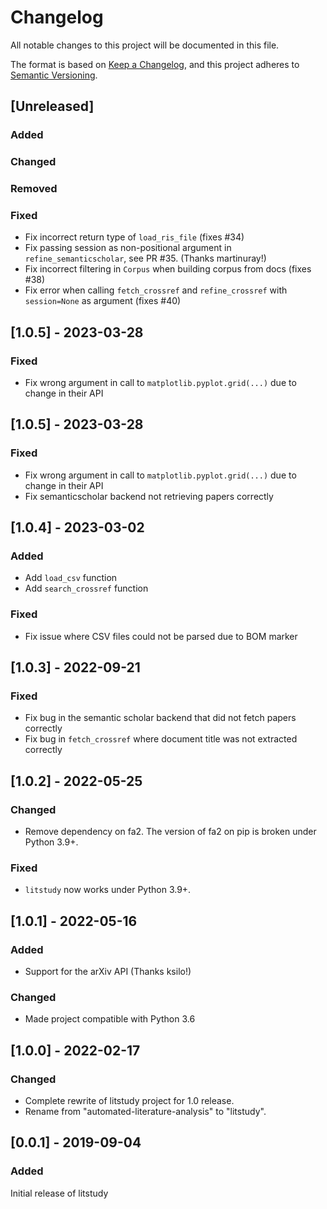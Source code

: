 # Changelog
All notable changes to this project will be documented in this file.

The format is based on [Keep a Changelog](https://keepachangelog.com/en/1.0.0/),
and this project adheres to [Semantic Versioning](https://semver.org/spec/v2.0.0.html).

## [Unreleased]
### Added
### Changed
### Removed
### Fixed
- Fix incorrect return type of `load_ris_file` (fixes #34)
- Fix passing session as non-positional argument in `refine_semanticscholar`, see PR #35. (Thanks martinuray!)
- Fix incorrect filtering in `Corpus` when building corpus from docs (fixes #38)
- Fix error when calling `fetch_crossref` and `refine_crossref` with `session=None` as argument (fixes #40)

## [1.0.5] - 2023-03-28
### Fixed
- Fix wrong argument in call to `matplotlib.pyplot.grid(...)` due to change in their API

## [1.0.5] - 2023-03-28
### Fixed
- Fix wrong argument in call to `matplotlib.pyplot.grid(...)` due to change in their API
- Fix semanticscholar backend not retrieving papers correctly

## [1.0.4] - 2023-03-02
### Added
- Add `load_csv` function
- Add `search_crossref` function

### Fixed
- Fix issue where CSV files could not be parsed due to BOM marker

## [1.0.3] - 2022-09-21

### Fixed

- Fix bug in the semantic scholar backend that did not fetch papers correctly
- Fix bug in `fetch_crossref` where document title was not extracted correctly

## [1.0.2] - 2022-05-25

### Changed
- Remove dependency on fa2. The version of fa2 on pip is broken under Python 3.9+.

### Fixed
- `litstudy` now works under Python 3.9+.


## [1.0.1] - 2022-05-16

### Added
- Support for the arXiv API (Thanks ksilo!)

### Changed
- Made project compatible with Python 3.6


## [1.0.0] - 2022-02-17

### Changed

- Complete rewrite of litstudy project for 1.0 release.
- Rename from "automated-literature-analysis" to "litstudy".

## [0.0.1] - 2019-09-04

### Added
Initial release of litstudy

